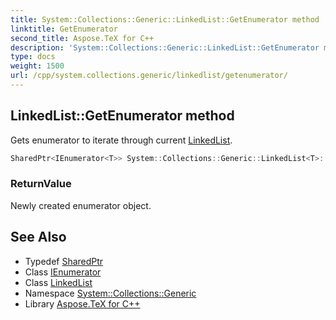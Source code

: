 ```yaml
---
title: System::Collections::Generic::LinkedList::GetEnumerator method
linktitle: GetEnumerator
second_title: Aspose.TeX for C++
description: 'System::Collections::Generic::LinkedList::GetEnumerator method. Gets enumerator to iterate through current LinkedList in C++.'
type: docs
weight: 1500
url: /cpp/system.collections.generic/linkedlist/getenumerator/
---
```

## LinkedList::GetEnumerator method


Gets enumerator to iterate through current [LinkedList](../).

```cpp
SharedPtr<IEnumerator<T>> System::Collections::Generic::LinkedList<T>::GetEnumerator() override
```


### ReturnValue

Newly created enumerator object.

## See Also

* Typedef [SharedPtr](../../../system/sharedptr/)
* Class [IEnumerator](../../ienumerator/)
* Class [LinkedList](../)
* Namespace [System::Collections::Generic](../../)
* Library [Aspose.TeX for C++](../../../)
